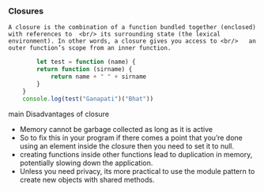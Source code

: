 ### Closures
    A closure is the combination of a function bundled together (enclosed) with references to  <br/> its surrounding state (the lexical environment). In other words, a closure gives you access to <br/>   an outer function’s scope from an inner function.
```javascript
        let test = function (name) {
        return function (sirname) {
            return name + " " + sirname
        }
    }
    console.log(test("Ganapati")("Bhat"))
```
main Disadvantages of closure
*   Memory cannot be garbage collected as long as it is active
*   So to fix this in your program if there comes a point that you’re done using an element   inside       the closure then you need to set it to null.  
*   creating functions inside other functions lead to duplication in memory, potentially slowing         down the application.
*   Unless you need privacy, its more practical to use the module pattern to create new objects         with     shared methods.